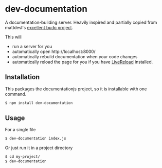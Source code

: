 # dev-documentation

A documentation-building server. Heavily inspired and partially copied from mattdesl's
[excellent budo project](https://github.com/mattdesl/budo).

This will

* run a server for you
* automatically open http://localhost:8000/
* automatically rebuild documentation when your code changes
* automatically reload the page for you if you have [LiveReload](http://livereload.com/) installed.

## Installation

This packages the documentationjs project, so it is installable with
one command.

```sh
$ npm install dev-documentation
```

## Usage

For a single file

```sh
$ dev-documentation index.js
```

Or just run it in a project directory

```sh
$ cd my-project/
$ dev-documentation
```
